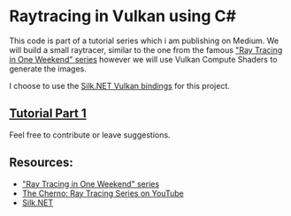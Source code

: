 ﻿# Raytracing in Vulkan using C#

This code is part of a tutorial series which i am publishing on Medium. 
We will build a small raytracer, similar to the one from the famous ["Ray Tracing in One Weekend" series](https://raytracing.github.io/) however we will use Vulkan Compute Shaders to generate the images.

I choose to use the [Silk.NET Vulkan bindings](https://github.com/dotnet/Silk.NET) for this project.

## [Tutorial Part 1]()

Feel free to contribute or leave suggestions.

## Resources:
* ["Ray Tracing in One Weekend" series](https://raytracing.github.io/)
* [The Cherno: Ray Tracing Series on YouTube](https://www.youtube.com/watch?v=gfW1Fhd9u9Q&list=PLlrATfBNZ98edc5GshdBtREv5asFW3yXl)
* [Silk.NET](https://github.com/dotnet/Silk.NET)